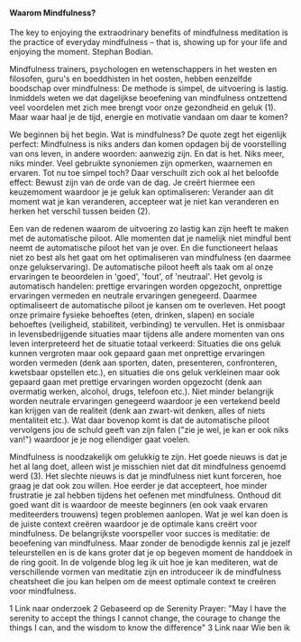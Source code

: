 #### Waarom Mindfulness?

The key to enjoying the extraodrinary benefits of mindfulness meditation is the practice of everyday mindfulness – that is, showing up for your life and enjoying the moment. 
	Stephan Bodian.

Mindfulness trainers, psychologen en wetenschappers in het westen en filosofen, guru's en boeddhisten in het oosten, hebben eenzelfde boodschap over mindfulness: De methode is simpel, de uitvoering is lastig. Inmiddels weten we dat dagelijkse beoefening van mindfulness ontzettend veel voordelen met zich mee brengt voor onze gezondheid en geluk (1). Maar waar haal je de tijd, energie en motivatie vandaan om daar te komen? 

We beginnen bij het begin. Wat is mindfulness? De quote zegt het eigenlijk perfect: Mindfulness is niks anders dan komen opdagen bij de voorstelling van ons leven, in andere woorden: aanwezig zijn. En dat is het. Niks meer, niks minder. Veel gebruikte synoniemen zijn opmerken, waarnemen en ervaren. Tot nu toe simpel toch? Daar verschuilt zich ook al het beloofde effect: Bewust zijn van de orde van de dag. Je creërt hiermee een keuzemoment waardoor je je geluk kan optimaliseren: Verander aan dit moment wat je kan veranderen, accepteer wat je niet kan veranderen en herken het verschil tussen beiden (2).

Een van de redenen waarom de uitvoering zo lastig kan zijn heeft te maken met de automatische piloot. Alle momenten dat je namelijk niet mindful bent neemt de automatische piloot het van je over. En die functioneert helaas niet zo best als het gaat om het optimaliseren van mindfulness (en daarmee onze gelukservaring). De automatische piloot heeft als taak om al onze ervaringen te beoordelen in 'goed', 'fout', of 'neutraal'. Het gevolg is automatisch handelen: prettige ervaringen worden opgezocht, onprettige ervaringen vermeden en neutrale ervaringen genegeerd. Daarmee optimaliseert de automatische piloot je kansen om te overleven. Het poogt onze primaire fysieke behoeftes (eten, drinken, slapen) en sociale behoeftes (veiligheid, stabiliteit, verbinding) te vervullen. Het is onmisbaar in levensbedrijgende situaties maar tijdens alle andere momenten van ons leven interpreteerd het de situatie totaal verkeerd: Situaties die ons geluk kunnen vergroten maar ook gepaard gaan met onprettige ervaringen worden vermeden (denk aan sporten, daten, presenteren, confronteren, kwetsbaar opstellen etc.), en situaties die ons geluk verkleinen maar ook gepaard gaan met prettige ervaringen worden opgezocht (denk aan overmatig werken, alcohol, drugs, telefoon etc.). Niet minder belangrijk worden neutrale ervaringen genegeerd waardoor je een vertekend beeld kan krijgen van de realiteit (denk aan zwart-wit denken, alles of niets mentaliteit etc.). Wat daar bovenop komt is dat de automatische piloot vervolgens jou de schuld geeft van zijn falen ("zie je wel, je kan er ook niks van!") waardoor je je nog ellendiger gaat voelen.

Mindfulness is noodzakelijk om gelukkig te zijn. Het goede nieuws is dat je het al lang doet, alleen wist je misschien niet dat dit mindfulness genoemd werd (3). Het slechte nieuws is dat je mindfulness niet kunt forceren, hoe graag je dat ook zou willen. Hoe eerder je dat accepteert, hoe minder frustratie je zal hebben tijdens het oefenen met mindfulness. Onthoud dit goed want dit is waardoor de meeste beginners (en ook vaak ervaren mediteerders trouwens) tegen problemen aanlopen. Wat je wel kan doen is de juiste context creëren waardoor je de optimale kans creërt voor mindfulness. De belangrijkste voorspeller voor succes is meditatie: de beoefening van mindfulness. Maar zonder de benodigde kennis zal je jezelf teleurstellen en is de kans groter dat je op begeven moment de handdoek in de ring gooit. In de volgende blog leg ik uit hoe je kan mediteren, wat de verschillende vormen van meditatie zijn en introduceer ik de mindfulness cheatsheet die jou kan helpen om de meest optimale context te creëren voor mindfulness.

1 Link naar onderzoek
2 Gebaseerd op de Serenity Prayer: "May I have the serenity to accept the things I cannot change, the courage to change the things I can, and the wisdom to know the difference"
3 Link naar Wie ben ik
